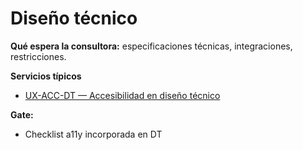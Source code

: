 # Diseño técnico

**Qué espera la consultora:** especificaciones técnicas, integraciones, restricciones.

**Servicios típicos**
- [UX-ACC-DT — Accesibilidad en diseño técnico](../servicios/ux-acc-dt.md)

**Gate:**
- Checklist a11y incorporada en DT

